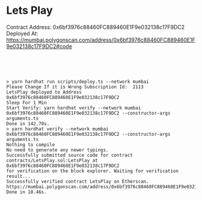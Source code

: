 # Lets Play



Contract Address: 0x6bf3976c88460FC889460E1F9e032138c17F9DC2
Deployed At: <a href="https://mumbai.polygonscan.com/address/0x056DebcC33610B6b64744c01dE0684FddC3d7F5F#code">https://mumbai.polygonscan.com/address/0x6bf3976c88460FC889460E1F9e032138c17F9DC2#code</a>

<br/>
<br/>
<br/>

```shell
> yarn hardhat run scripts/deploy.ts --network mumbai
Please Change If it is Wrong Subscription Id:  2113
LetsPlay deployed to Address 0x6bf3976c88460FC889460E1F9e032138c17F9DC2
Sleep For 1 Min
Start Verify: yarn hardhat verify --network mumbai 0x6bf3976c88460FC889460E1F9e032138c17F9DC2 --constructor-args arguments.ts
Done in 142.70s.
> yarn hardhat verify --network mumbai 0x6bf3976c88460FC889460E1F9e032138c17F9DC2 --constructor-args arguments.ts
Nothing to compile
No need to generate any newer typings.
Successfully submitted source code for contract
contracts/LetsPlay.sol:LetsPlay at 0x6bf3976c88460FC889460E1F9e032138c17F9DC2
for verification on the block explorer. Waiting for verification result...
Successfully verified contract LetsPlay on Etherscan.
https://mumbai.polygonscan.com/address/0x6bf3976c88460FC889460E1F9e032138c17F9DC2#code
Done in 18.46s.
```
